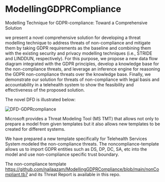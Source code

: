 # ModellingGDPRCompliance
Modelling Technique for GDPR-compliance: Toward a Comprehensive Solution

we present a
novel comprehensive solution for developing a threat modelling
technique to address threats of non-compliance and mitigate them
by taking GDPR requirements as the baseline and combining
them with the existing security and privacy modelling techniques
(i.e., STRIDE and LINDDUN, respectively). For this purpose, we
propose a new data flow diagram integrated with the GDPR
principles, develop a knowledge base for the non-compliance
threats, and leverage an inference engine for reasoning the GDPR
non-compliance threats over the knowledge base. Finally, we
demonstrate our solution for threats of non-compliance with
legal basis and accountability in a telehealth system to show
the feasibility and effectiveness of the proposed solution.

The novel DFD is illustrated below:

![DFD-GDPRcompliance](https://user-images.githubusercontent.com/132493093/236053887-93ce97b7-9fcc-450b-b0ab-c36fe2a7c5e4.png)

Microsoft provides a Threat Modeling Tool (MS TMT) that allows not only to prepare a model from given templates but it also allows new templates to be created for different systems. 

We have prepared a new template specifically for Telehealth Services System modeled the non-compliance threats. The noncompliance-template allows us to import GDPR entities such as DS, DP, DC, SA, etc into the model and use non-compliance specific trust boundary.

The non-compliance template https://github.com/nailaazam/ModellingGDPRCompliance/blob/main/nonCompliant.tb7  and its Threat Report is available in this repo.
